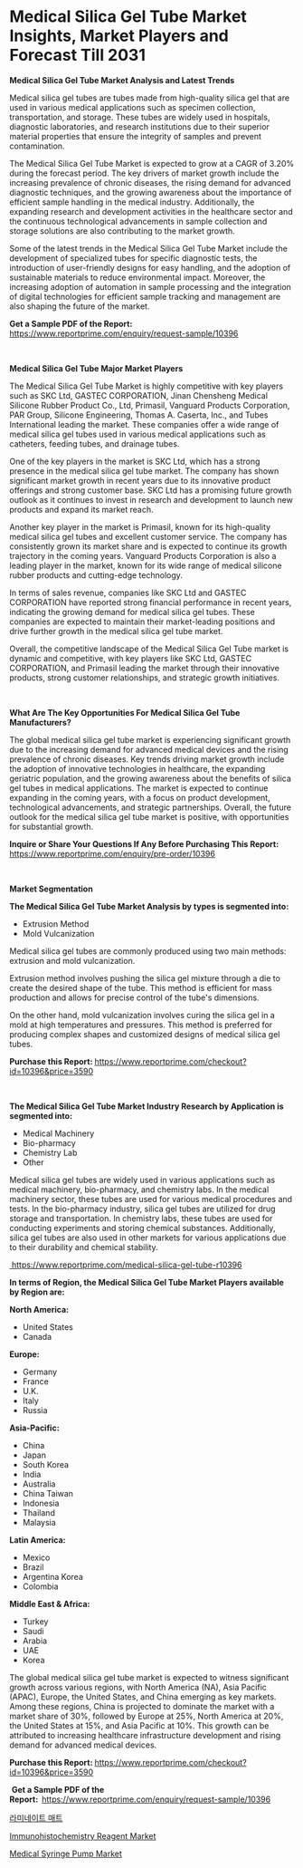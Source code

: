 <p><h1>Medical Silica Gel Tube Market Insights, Market Players and Forecast Till 2031</h1></p><p><strong>Medical Silica Gel Tube Market Analysis and Latest Trends</strong></p>
<p><p>Medical silica gel tubes are tubes made from high-quality silica gel that are used in various medical applications such as specimen collection, transportation, and storage. These tubes are widely used in hospitals, diagnostic laboratories, and research institutions due to their superior material properties that ensure the integrity of samples and prevent contamination.</p><p>The Medical Silica Gel Tube Market is expected to grow at a CAGR of 3.20% during the forecast period. The key drivers of market growth include the increasing prevalence of chronic diseases, the rising demand for advanced diagnostic techniques, and the growing awareness about the importance of efficient sample handling in the medical industry. Additionally, the expanding research and development activities in the healthcare sector and the continuous technological advancements in sample collection and storage solutions are also contributing to the market growth.</p><p>Some of the latest trends in the Medical Silica Gel Tube Market include the development of specialized tubes for specific diagnostic tests, the introduction of user-friendly designs for easy handling, and the adoption of sustainable materials to reduce environmental impact. Moreover, the increasing adoption of automation in sample processing and the integration of digital technologies for efficient sample tracking and management are also shaping the future of the market.</p></p>
<p><strong>Get a Sample PDF of the Report:&nbsp;</strong> <a href="https://www.reportprime.com/enquiry/request-sample/10396">https://www.reportprime.com/enquiry/request-sample/10396</a></p>
<p>&nbsp;</p>
<p><strong>Medical Silica Gel Tube Major Market Players</strong></p>
<p><p>The Medical Silica Gel Tube Market is highly competitive with key players such as SKC Ltd, GASTEC CORPORATION, Jinan Chensheng Medical Silicone Rubber Product Co., Ltd, Primasil, Vanguard Products Corporation, PAR Group, Silicone Engineering, Thomas A. Caserta, Inc., and Tubes International leading the market. These companies offer a wide range of medical silica gel tubes used in various medical applications such as catheters, feeding tubes, and drainage tubes.</p><p>One of the key players in the market is SKC Ltd, which has a strong presence in the medical silica gel tube market. The company has shown significant market growth in recent years due to its innovative product offerings and strong customer base. SKC Ltd has a promising future growth outlook as it continues to invest in research and development to launch new products and expand its market reach.</p><p>Another key player in the market is Primasil, known for its high-quality medical silica gel tubes and excellent customer service. The company has consistently grown its market share and is expected to continue its growth trajectory in the coming years. Vanguard Products Corporation is also a leading player in the market, known for its wide range of medical silicone rubber products and cutting-edge technology.</p><p>In terms of sales revenue, companies like SKC Ltd and GASTEC CORPORATION have reported strong financial performance in recent years, indicating the growing demand for medical silica gel tubes. These companies are expected to maintain their market-leading positions and drive further growth in the medical silica gel tube market.</p><p>Overall, the competitive landscape of the Medical Silica Gel Tube market is dynamic and competitive, with key players like SKC Ltd, GASTEC CORPORATION, and Primasil leading the market through their innovative products, strong customer relationships, and strategic growth initiatives.</p></p>
<p>&nbsp;</p>
<p><strong>What Are The Key Opportunities For Medical Silica Gel Tube Manufacturers?</strong></p>
<p><p>The global medical silica gel tube market is experiencing significant growth due to the increasing demand for advanced medical devices and the rising prevalence of chronic diseases. Key trends driving market growth include the adoption of innovative technologies in healthcare, the expanding geriatric population, and the growing awareness about the benefits of silica gel tubes in medical applications. The market is expected to continue expanding in the coming years, with a focus on product development, technological advancements, and strategic partnerships. Overall, the future outlook for the medical silica gel tube market is positive, with opportunities for substantial growth.</p></p>
<p><strong>Inquire or Share Your Questions If Any Before Purchasing This Report:</strong> <a href="https://www.reportprime.com/enquiry/pre-order/10396">https://www.reportprime.com/enquiry/pre-order/10396</a></p>
<p>&nbsp;</p>
<p><strong>Market Segmentation</strong></p>
<p><strong>The Medical Silica Gel Tube Market Analysis by types is segmented into:</strong></p>
<p><ul><li>Extrusion Method</li><li>Mold Vulcanization</li></ul></p>
<p><p>Medical silica gel tubes are commonly produced using two main methods: extrusion and mold vulcanization. </p><p>Extrusion method involves pushing the silica gel mixture through a die to create the desired shape of the tube. This method is efficient for mass production and allows for precise control of the tube's dimensions.</p><p>On the other hand, mold vulcanization involves curing the silica gel in a mold at high temperatures and pressures. This method is preferred for producing complex shapes and customized designs of medical silica gel tubes.</p></p>
<p><strong>Purchase this Report:&nbsp;</strong><a href="https://www.reportprime.com/checkout?id=10396&price=3590">https://www.reportprime.com/checkout?id=10396&price=3590</a></p>
<p>&nbsp;</p>
<p><strong>The Medical Silica Gel Tube Market Industry Research by Application is segmented into:</strong></p>
<p><ul><li>Medical Machinery</li><li>Bio-pharmacy</li><li>Chemistry Lab</li><li>Other</li></ul></p>
<p><p>Medical silica gel tubes are widely used in various applications such as medical machinery, bio-pharmacy, and chemistry labs. In the medical machinery sector, these tubes are used for various medical procedures and tests. In the bio-pharmacy industry, silica gel tubes are utilized for drug storage and transportation. In chemistry labs, these tubes are used for conducting experiments and storing chemical substances. Additionally, silica gel tubes are also used in other markets for various applications due to their durability and chemical stability.</p></p>
<p><a href="https://www.reportprime.com/medical-silica-gel-tube-r10396">&nbsp;https://www.reportprime.com/medical-silica-gel-tube-r10396</a></p>
<p><strong>In terms of Region, the Medical Silica Gel Tube Market Players available by Region are:</strong></p>
<p>
    <p> <strong> North America: </strong>
        <ul>
            <li>United States</li>
            <li>Canada</li>
        </ul>
        </p> 
    <p> <strong> Europe: </strong>
        <ul>
            <li>Germany</li>
            <li>France</li>
            <li>U.K.</li>
            <li>Italy</li>
            <li>Russia</li>
        </ul>
        </p> 
    <p> <strong> Asia-Pacific: </strong>
        <ul>
            <li>China</li>
            <li>Japan</li>
            <li>South Korea</li>
            <li>India</li>
            <li>Australia</li>
            <li>China Taiwan</li>
            <li>Indonesia</li>
            <li>Thailand</li>
            <li>Malaysia</li>
        </ul>
        </p> 
    <p> <strong> Latin America: </strong>
        <ul>
            <li>Mexico</li>
            <li>Brazil</li>
            <li>Argentina Korea</li>
            <li>Colombia</li>
        </ul>
        </p> 
    <p> <strong> Middle East & Africa: </strong>
        <ul>
            <li>Turkey</li>
            <li>Saudi</li>
            <li>Arabia</li>
            <li>UAE</li>
            <li>Korea</li>
        </ul>
    </p>
    </p>
<p><p>The global medical silica gel tube market is expected to witness significant growth across various regions, with North America (NA), Asia Pacific (APAC), Europe, the United States, and China emerging as key markets. Among these regions, China is projected to dominate the market with a market share of 30%, followed by Europe at 25%, North America at 20%, the United States at 15%, and Asia Pacific at 10%. This growth can be attributed to increasing healthcare infrastructure development and rising demand for advanced medical devices.</p></p>
<p><strong>Purchase this Report: </strong><a href="https://www.reportprime.com/checkout?id=10396&price=3590">https://www.reportprime.com/checkout?id=10396&price=3590</a></p>
<p>&nbsp;<strong>Get a Sample PDF of the Report:&nbsp;&nbsp;</strong><a href="https://www.reportprime.com/enquiry/request-sample/10396">https://www.reportprime.com/enquiry/request-sample/10396</a></p>
<p><strong></strong></p>
<p><p><a href="https://github.com/JonHarrtis67676y/Market-Research-Report-List-1/blob/main/970196721859.md">라미네이트 매트</a></p><p><a href="https://github.com/bobicer/Market-Research-Report-List-2/blob/main/immunohistochemistry-reagent-market.md">Immunohistochemistry Reagent Market</a></p><p><a href="https://github.com/timeliteaut/Market-Research-Report-List-2/blob/main/medical-syringe-pump-market.md">Medical Syringe Pump Market</a></p></p>